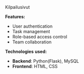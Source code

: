 Kilpailusivut

**Features:**
- User authentication
- Task management
- Role-based access control
- Team collaboration

**Technologies** **used:**
- **Backend**: Python(Flask), MySQL
- **Frontend**: HTML, CSS


